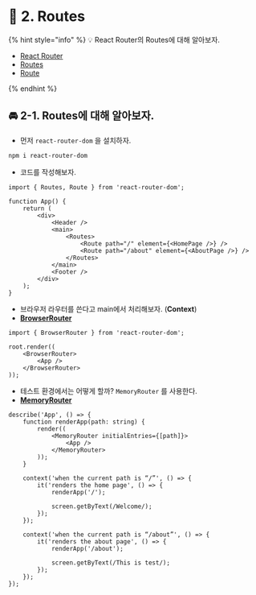 # 🌈 2. Routes

{% hint style="info" %}
💡 React Router의 Routes에 대해 알아보자.

- [React Router](https://reactrouter.com/en/main)
- [Routes](https://reactrouter.com/en/main/components/routes)
- [Route](https://reactrouter.com/en/main/route/route)

{% endhint %}

## 🚘 2-1. Routes에 대해 알아보자.

- 먼저 `react-router-dom` 을 설치하자.

```bash
npm i react-router-dom
```

- 코드를 작성해보자.

```tsx
import { Routes, Route } from 'react-router-dom';

function App() {
	return (
		<div>
			<Header />
			<main>
				<Routes>
					<Route path="/" element={<HomePage />} />
					<Route path="/about" element={<AboutPage />} />
				</Routes>
			</main>
			<Footer />
		</div>
	);
}
```

- 브라우저 라우터를 쓴다고 main에서 처리해보자. (**Context**)
- **[BrowserRouter](https://reactrouter.com/en/main/router-components/browser-router)**

```tsx
import { BrowserRouter } from 'react-router-dom';

root.render((
	<BrowserRouter>
		<App />
	</BrowserRouter>
));
```

- 테스트 환경에서는 어떻게 할까? `MemoryRouter` 를 사용한다.
- **[MemoryRouter](https://reactrouter.com/en/main/router-components/memory-router)**

```tsx
describe('App', () => {
	function renderApp(path: string) {
		render((
			<MemoryRouter initialEntries={[path]}>
				<App />
			</MemoryRouter>
		));
	}
	
	context('when the current path is “/”', () => {
		it('renders the home page', () => {
			renderApp('/');

			screen.getByText(/Welcome/);
		});
	});
	
	context('when the current path is “/about”', () => {
		it('renders the about page', () => {
			renderApp('/about');

			screen.getByText(/This is test/);
		});
	});
});
```